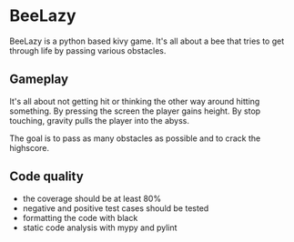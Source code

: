 # BeeLazy
BeeLazy is a python based kivy game. It's all about a bee that tries to get through life by passing
various obstacles. 

## Gameplay
It's all about not getting hit or thinking the other way around hitting something.
By pressing the screen the player gains height. By stop touching, gravity pulls the player into the
abyss.

The goal is to pass as many obstacles as possible and to crack the highscore.

## Code quality
- the coverage should be at least 80%
- negative and positive test cases should be tested
- formatting the code with black
- static code analysis with mypy and pylint

